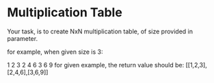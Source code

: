 # Multiplication Table

Your task, is to create NxN multiplication table, of size provided in parameter.

for example, when given size is 3:

1 2 3
2 4 6
3 6 9
for given example, the return value should be: [[1,2,3],[2,4,6],[3,6,9]]
